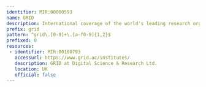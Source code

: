 ```yaml
---
identifier: MIR:00000593
name: GRID
description: International coverage of the world's leading research organisations, indexing 92% of funding allocated globally.
prefix: grid
pattern: ^grid\.[0-9]+\.[a-f0-9]{1,2}$
prefixed: 0
resources:
 - identifier: MIR:00100793
   accessurl: https://www.grid.ac/institutes/
   description: GRID at Digital Science & Research Ltd.
   location: UK
   official: false
---
```

